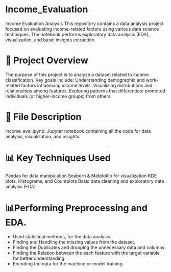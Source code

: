 # Income_Evaluation
Income Evaluation Analysis
This repository contains a data analysis project focused on evaluating income-related factors using various data science techniques. The notebook performs exploratory data analysis (EDA), visualization, and basic insights extraction.

# 📘 Project Overview
The purpose of this project is to analyze a dataset related to income classification. Key goals include:
Understanding demographic and work-related factors influencing income levels.
Visualizing distributions and relationships among features.
Exploring patterns that differentiate promoted individuals (or higher-income groups) from others.

# 📁 File Description
income_eval.ipynb: Jupyter notebook containing all the code for data analysis, visualization, and insights.

# 📊 Key Techniques Used
Pandas for data manipulation
Seaborn & Matplotlib for visualization
KDE plots, Histograms, and Countplots
Basic data cleaning and exploratory data analysis (EDA)

# 📊Performing Preprocessing and EDA.
* Used statistical methods, for the data analysis.
* Finding and Handling the missing values from the dataset.
* Finding the Duplicates and dropping the unnecessary data and columns.
* Finding the Relation between the each feature with the target variable for better understanding.
* Encoding the data for the machine or model training.
